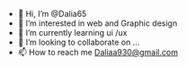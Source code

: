 - 👋 Hi, I’m @Dalia65
- 👀 I’m interested in web and Graphic design
- 🌱 I’m currently learning ui /ux
- 💞️ I’m looking to collaborate on ...
- 📫 How to reach me Daliaa930@gmail.com

<!---
Dalia65/Dalia65 is a ✨ special ✨ repository because its `README.md` (this file) appears on your GitHub profile.
You can click the Preview link to take a look at your changes.
--->
